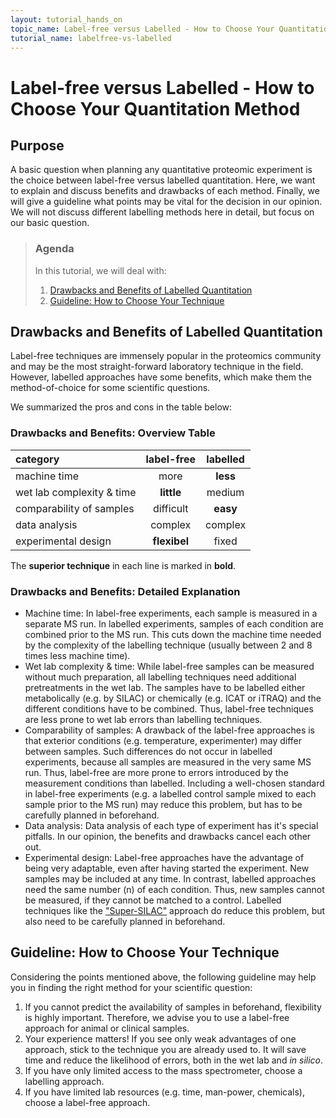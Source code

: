 ```yaml
---
layout: tutorial_hands_on
topic_name: Label-free versus Labelled - How to Choose Your Quantitation Method
tutorial_name: labelfree-vs-labelled
---
```



# Label-free versus Labelled - How to Choose Your Quantitation Method

## Purpose
A basic question when planning any quantitative proteomic experiment is the choice between label-free versus labelled quantitation. Here, we want to explain and discuss benefits and drawbacks of each method. 
Finally, we will give a guideline what points may be vital for the decision in our opinion. We will not discuss different labelling methods here in detail, but focus on our basic question.

> ### Agenda
>
> In this tutorial, we will deal with:
>
> 1. [Drawbacks and Benefits of Labelled Quantitation](#pro-contra)
> 2. [Guideline: How to Choose Your Technique](#conclusion)

<a name="pro-contra"/></a>
## Drawbacks and Benefits of Labelled Quantitation
Label-free techniques are immensely popular in the proteomics community and may be the most straight-forward laboratory technique in the field. However, labelled approaches have some benefits, which make them the method-of-choice for some scientific questions. 

We summarized the pros and cons in the table below:

### Drawbacks and Benefits: Overview Table
category | label-free | labelled
:--|:--:|:--:
machine time | more | **less**
wet lab complexity & time | **little** | medium
comparability of samples | difficult | **easy**
data analysis | complex | complex
experimental design | **flexibel** | fixed

The **superior technique** in each line is marked in **bold**.

### Drawbacks and Benefits: Detailed Explanation
- Machine time: In label-free experiments, each sample is measured in a separate MS run. In labelled experiments, samples of each condition are combined prior to the MS run. This cuts down the machine time needed by the complexity of the labelling technique (usually between 2 and 8 times less machine time).
- Wet lab complexity & time: While label-free samples can be measured without much preparation, all labelling techniques need additional pretreatments in the wet lab. The samples have to be labelled either metabolically (e.g. by SILAC) or chemically (e.g. ICAT or iTRAQ) and the different conditions have to be combined. Thus, label-free techniques are less prone to wet lab errors than labelling techniques.
- Comparability of samples: A drawback of the label-free approaches is that exterior conditions (e.g. temperature, experimenter) may differ between samples. Such differences do not occur in labelled experiments, because all samples are measured in the very same MS run. Thus, label-free are more prone to errors introduced by the measurement conditions than labelled. 
Including a well-chosen standard in label-free experiments (e.g. a labelled control sample mixed to each sample prior to the MS run) may reduce this problem, but has to be carefully planned in beforehand.
- Data analysis: Data analysis of each type of experiment has it's special pitfalls. In our opinion, the benefits and drawbacks cancel each other out.
- Experimental design: Label-free approaches have the advantage of being very adaptable, even after having started the experiment. New samples may be included at any time. In contrast, labelled approaches need the same number (n) of each condition. Thus, new samples cannot be measured, if they cannot be matched to a control. 
Labelled techniques like the ["Super-SILAC"](https://www.ncbi.nlm.nih.gov/pubmed/20364148) approach do reduce this problem, but also need to be carefully planned in beforehand.

<a name="conclusion"/></a>
## Guideline: How to Choose Your Technique
Considering the points mentioned above, the following guideline may help you in finding the right method for your scientific question:

1. If you cannot predict the availability of samples in beforehand, flexibility is highly important. Therefore, we advise you to use a label-free approach for animal or clinical samples.
2. Your experience matters! If you see only weak advantages of one approach, stick to the technique you are already used to. It will save time and reduce the likelihood of errors, both in the wet lab and *in silico*.
3. If you have only limited access to the mass spectrometer, choose a labelling approach.
4. If you have limited lab resources (e.g. time, man-power, chemicals), choose a label-free approach.